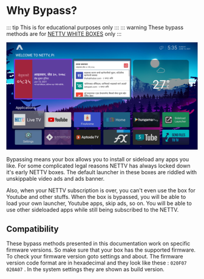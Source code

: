 # Why Bypass?
::: tip
This is for educational purposes only
:::
::: warning
These bypass methods are for [NETTV WHITE BOXES](./boxes.html#_2-gx1001-box-2019-present) only
:::

![LOGO](/assets/atv.png)


Bypassing means your box allows you to install or sideload any apps you like. For some complicated legal reasons NETTV has always locked down it's early NETTV boxes. The default launcher in these boxes are riddled with unskippable video ads and ads banner.

Also, when your NETTV subscription is over, you can't even use the box for Youtube and other stuffs. When the box is bypassed, you will be able to load your own launcher, Youtube apps, skip ads, so on. You will be able to use other sideloaded apps while still being subscribed to the NETTV.

## Compatibility

These bypass methods presented in this documentation work on specific firmware versions. So make sure that your box has the supported firmware. To check your firmware version goto settings and about. The firmware version code format are in hexadecimal and they look like these : ``020F07`` ``020A07`` . In the system settings they are shown as build version.


